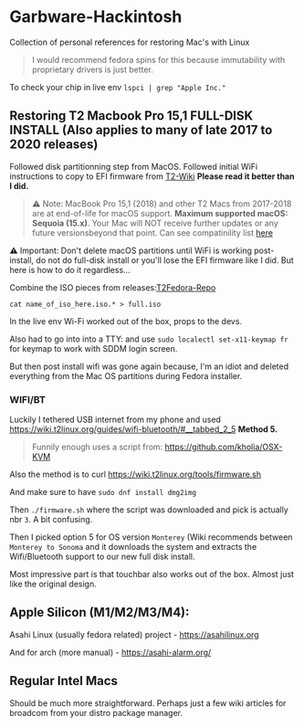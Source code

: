# Garbware-Hackintosh
Collection of personal references for restoring Mac's with Linux
> I would recommend fedora spins for this because immutability with proprietary drivers is just better.

To check your chip in live env `lspci | grep "Apple Inc."`

## Restoring T2 Macbook Pro 15,1 FULL-DISK INSTALL (Also applies to many of late 2017 to 2020 releases) 

Followed disk partitionning step from MacOS. 
Followed initial WiFi instructions to copy to EFI firmware from [T2-Wiki](https://wiki.t2linux.org/guides/wifi-bluetooth/)
**Please read it better than I did.**


> ⚠️ Note: MacBook Pro 15,1 (2018) and other T2 Macs from 2017-2018 are at end-of-life for macOS support. **Maximum supported macOS: Sequoia (15.x)**. Your Mac will NOT receive further updates or any future versionsbeyond that point. Can see compatinility list [here](https://everymac.com/systems/by_capability/maximum-macos-supported.html)


⚠️ Important: Don't delete macOS partitions until WiFi is working post-install, do not do full-disk install or you'll lose the EFI firmware like I did. But here is how to do it regardless...

Combine the ISO pieces from releases:[T2Fedora-Repo](https://github.com/t2linux/fedora-iso) 

`cat name_of_iso_here.iso.* > full.iso`

In the live env Wi-Fi worked out of the box, props to the devs. 

Also had to go into into a TTY: and use `sudo localectl set-x11-keymap fr` for keymap to work with SDDM login screen. 

But then post install wifi was gone again because, I'm an idiot and deleted everything from the Mac OS partitions during Fedora installer.

### WIFI/BT

Luckily I tethered USB internet from my phone and used https://wiki.t2linux.org/guides/wifi-bluetooth/#__tabbed_2_5 **Method 5.** 
> Funnily enough uses a script from: https://github.com/kholia/OSX-KVM

Also the method is to curl https://wiki.t2linux.org/tools/firmware.sh

And make sure to have `sudo dnf install dmg2img`

Then `./firmware.sh` where the script was downloaded and pick is actually nbr `3`. A bit confusing. 

Then I picked option 5 for OS version `Monterey` (Wiki recommends between `Monterey to Sonoma` and it downloads the system and extracts the Wifi/Bluetooth support to our new full disk install.

Most impressive part is that touchbar also works out of the box. Almost just like the original design. 

## Apple Silicon (M1/M2/M3/M4):

Asahi Linux (usually fedora related) project - https://asahilinux.org

And for arch (more manual) - https://asahi-alarm.org/ 

## Regular Intel Macs

Should be much more straightforward. Perhaps just a few wiki articles for broadcom from your distro package manager.
